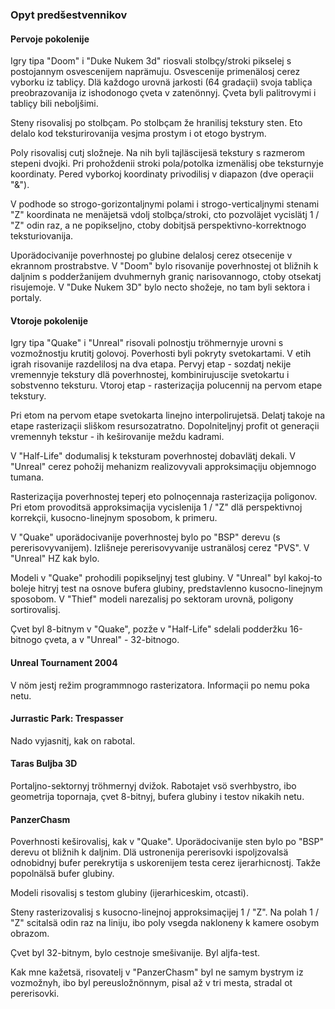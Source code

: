 ### Opyt predšestvennikov

#### Pervoje pokolenije

Igry tipa "Doom" i "Duke Nukem 3d" riosvali stolbçy/stroki pikselej s postojannym osvescenijem naprämuju.
Osvescenije primenälosj cerez vyborku iz tabliçy.
Dlä každogo urovnä jarkosti (64 gradaçii) svoja tabliça preobrazovanija iz ishodonogo çveta v zatenönnyj.
Çveta byli palitrovymi i tabliçy bili neboljšimi.

Steny risovalisj po stolbçam.
Po stolbçam že hranilisj tekstury sten.
Eto delalo kod teksturirovanija vesjma prostym i ot etogo bystrym.

Poly risovalisj cutj složneje.
Na nih byli tajläscijesä tekstury s razmerom stepeni dvojki.
Pri prohoždenii stroki pola/potolka izmenälisj obe teksturnyje koordinaty. Pered vyborkoj koordinaty privodilisj v diapazon (dve operaçii "&").

V podhode so strogo-gorizontaljnymi polami i strogo-verticaljnymi stenami "Z" koordinata ne menäjetsä vdolj stolbça/stroki, cto pozvoläjet vycislätj 1 / "Z" odin raz, a ne popikseljno, ctoby dobitjsä perspektivno-korrektnogo teksturiovanija.

Uporädocivanije poverhnostej po glubine delalosj cerez otsecenije v ekrannom prostrabstve.
V "Doom" bylo risovanije poverhnostej ot bližnih k daljnim s podderžanijem dvuhmernyh graniç narisovannogo, ctoby otsekatj risujemoje.
V "Duke Nukem 3D" bylo necto shožeje, no tam byli sektora i portaly.

#### Vtoroje pokolenije

Igry tipa "Quake" i "Unreal" risovali polnostju tröhmernyje urovni s vozmožnostju krutitj golovoj.
Poverhosti byli pokryty svetokartami.
V etih igrah risovanije razdelilosj na dva etapa.
Pervyj etap - sozdatj nekije vremennyje tekstury dlä poverhnostej, kombinirujuscije svetokartu i sobstvenno teksturu.
Vtoroj etap - rasterizaçija polucennij na pervom etape tekstury.

Pri etom na pervom etape svetokarta linejno interpolirujetsä.
Delatj takoje na etape rasterizaçii sliškom resursozatratno.
Dopolniteljnyj profit ot generaçii vremennyh tekstur - ih keširovanije meždu kadrami.

V "Half-Life" dodumalisj k teksturam poverhnostej dobavlätj dekali.
V "Unreal" cerez pohožij mehanizm realizovyvali approksimaçiju objemnogo tumana.

Rasterizaçija poverhnostej teperj eto polnoçennaja rasterizaçija poligonov.
Pri etom provoditsä approksimaçija vycislenija 1 / "Z" dlä perspektivnoj korrekçii, kusocno-linejnym sposobom, k primeru.

V "Quake" uporädocivanije poverhnostej bylo po "BSP" derevu (s pererisovyvanijem). Izlišneje pererisovyvanije ustranälosj cerez "PVS".
V "Unreal" HZ kak bylo.

Modeli v "Quake" prohodili popikseljnyj test glubiny.
V "Unreal" byl kakoj-to boleje hitryj test na osnove bufera glubiny, predstavlenno kusocno-linejnym sposobom.
V "Thief" modeli narezalisj po sektoram urovnä, poligony sortirovalisj.

Çvet byl 8-bitnym v "Quake", pozže v "Half-Life" sdelali podderžku 16-bitnogo çveta, a v "Unreal" - 32-bitnogo.

#### Unreal Tournament 2004

V nöm jestj režim programmnogo rasterizatora. Informaçii po nemu poka netu.

#### Jurrastic Park: Trespasser

Nado vyjasnitj, kak on rabotal.

#### Taras Buljba 3D

Portaljno-sektornyj tröhmernyj dvižok.
Rabotajet vsö sverhbystro, ibo geometrija topornaja, çvet 8-bitnyj, bufera glubiny i testov nikakih netu.

#### PanzerChasm

Poverhnosti keširovalisj, kak v "Quake".
Uporädocivanije sten bylo po "BSP" derevu ot bližnih k daljnim.
Dlä ustronenija pererisovki ispoljzovalsä odnobidnyj bufer perekrytija s uskorenijem testa cerez ijerarhicnostj.
Takže popolnälsä bufer glubiny.

Modeli risovalisj s testom glubiny (ijerarhiceskim, otcasti).

Steny rasterizovalisj s kusocno-linejnoj approksimaçijej 1 / "Z". Na polah 1 / "Z" scitalsä odin raz na liniju, ibo poly vsegda nakloneny k kamere osobym obrazom.

Çvet byl 32-bitnym, bylo cestnoje smešivanije.
Byl aljfa-test.


Kak mne kažetsä, risovatelj v "PanzerChasm" byl ne samym bystrym iz vozmožnyh, ibo byl pereusložnönnym, pisal až v tri mesta, stradal ot pererisovki.
